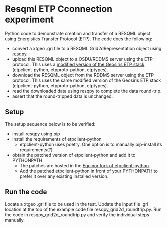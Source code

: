 # Resqml ETP Cconnection experiment
Python code to demonstrate creation and transfer of a RESQML object using Energistics Transfer Protocol (ETP).
The code does the following:
* convert a xtgeo .gri file to a RESQML Grid2dRepresentation object using [resqpy](https://github.com/bp/resqpy)
* upload this RESQML object to a OSDU/RDDMS server using the ETP protocol. This uses a [modified version of the Geosiris ETP stack](https://github.com/equinor/etpclient-python/tree/modifications_for_Grid2d_test) (etpclient-python, etpproto-python, etptypes).
* download the RESQML object from the RDDMS server using the ETP protocol.  This uses the same modified version of the Geosiris ETP stack (etpclient-python, etpproto-python, etptypes).
* read the downloaded data using resqpy to complete the data round-trip.
* assert that the round-tripped data is unchanged.

## Setup
The setup sequence below is to be verified:
- install resqpy using pip
- install the requirements of etpclient-python
    - etpclient-python uses poetry. One option is to manually pip-install its requirements(?)
- obtain the patched version of etpclient-python and add it to PYTHONPATH
    - The patches are hosted in the [Equinor fork of etpclient-python](https://github.com/equinor/etpclient-python/tree/modifications_for_Grid2d_test).
    - Add the patched etpclient-python in front of your PYTHONPATH to prefer it over any existing installed version.

## Run the code
Locate a xtgeo .gri file to be used in the test.  Update the input file .gri location at the top of the example code file resqpy_grid2d_roundtrip.py.  Run the code in resqpy_grid2d_roundtrip.py and verify the individual steps manually. 
